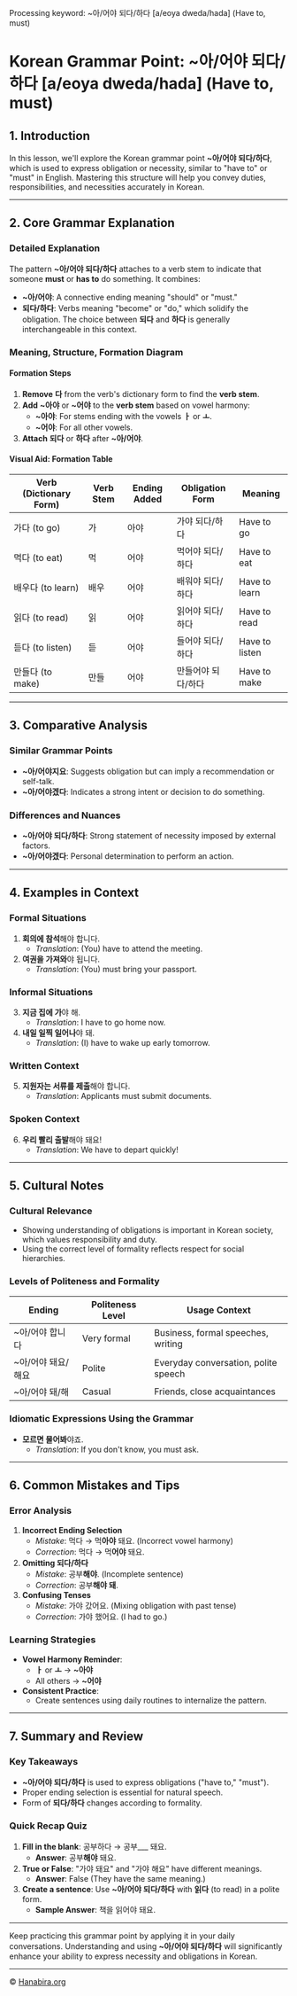 Processing keyword: ~아/어야 되다/하다 [a/eoya dweda/hada] (Have to, must)
# Korean Grammar Point: ~아/어야 되다/하다 [a/eoya dweda/hada] (Have to, must)

## 1. Introduction
In this lesson, we'll explore the Korean grammar point **~아/어야 되다/하다**, which is used to express obligation or necessity, similar to "have to" or "must" in English. Mastering this structure will help you convey duties, responsibilities, and necessities accurately in Korean.

---
## 2. Core Grammar Explanation
### Detailed Explanation
The pattern **~아/어야 되다/하다** attaches to a verb stem to indicate that someone **must** or **has to** do something. It combines:
- **~아/어야**: A connective ending meaning "should" or "must."
- **되다/하다**: Verbs meaning "become" or "do," which solidify the obligation.
The choice between **되다** and **하다** is generally interchangeable in this context.
### Meaning, Structure, Formation Diagram
#### Formation Steps
1. **Remove** **다** from the verb's dictionary form to find the **verb stem**.
2. **Add** **~아야** or **~어야** to the **verb stem** based on vowel harmony:
   - **~아야**: For stems ending with the vowels **ㅏ** or **ㅗ**.
   - **~어야**: For all other vowels.
3. **Attach** **되다** or **하다** after **~아/어야**.
#### Visual Aid: Formation Table
| Verb (Dictionary Form) | Verb Stem | Ending Added | Obligation Form       | Meaning           |
|------------------------|-----------|--------------|-----------------------|-------------------|
| 가다 (to go)           | 가         | 아야          | 가야 되다/하다        | Have to go        |
| 먹다 (to eat)          | 먹         | 어야          | 먹어야 되다/하다      | Have to eat       |
| 배우다 (to learn)      | 배우       | 어야          | 배워야 되다/하다      | Have to learn     |
| 읽다 (to read)         | 읽         | 어야          | 읽어야 되다/하다      | Have to read      |
| 듣다 (to listen)       | 듣         | 어야          | 들어야 되다/하다      | Have to listen    |
| 만들다 (to make)       | 만들       | 어야          | 만들어야 되다/하다    | Have to make      |
---
## 3. Comparative Analysis
### Similar Grammar Points
- **~아/어야지요**: Suggests obligation but can imply a recommendation or self-talk.
- **~아/어야겠다**: Indicates a strong intent or decision to do something.
### Differences and Nuances
- **~아/어야 되다/하다**: Strong statement of necessity imposed by external factors.
- **~아/어야겠다**: Personal determination to perform an action.
---
## 4. Examples in Context
### Formal Situations
1. **회의에 참석**해야 합니다.
   - *Translation*: (You) have to attend the meeting.
2. **여권을 가져와**야 됩니다.
   - *Translation*: (You) must bring your passport.
### Informal Situations
3. **지금 집에 가**야 해.
   - *Translation*: I have to go home now.
4. **내일 일찍 일어나**야 돼.
   - *Translation*: (I) have to wake up early tomorrow.
### Written Context
5. **지원자는 서류를 제출**해야 합니다.
   - *Translation*: Applicants must submit documents.
### Spoken Context
6. **우리 빨리 출발**해야 돼요!
   - *Translation*: We have to depart quickly!
---
## 5. Cultural Notes
### Cultural Relevance
- Showing understanding of obligations is important in Korean society, which values responsibility and duty.
- Using the correct level of formality reflects respect for social hierarchies.
### Levels of Politeness and Formality
| Ending                    | Politeness Level | Usage Context                        |
|---------------------------|------------------|--------------------------------------|
| ~아/어야 합니다           | Very formal      | Business, formal speeches, writing   |
| ~아/어야 돼요/해요        | Polite           | Everyday conversation, polite speech |
| ~아/어야 돼/해            | Casual           | Friends, close acquaintances         |
### Idiomatic Expressions Using the Grammar
- **모르면 물어봐**야죠.
  - *Translation*: If you don't know, you must ask.
---
## 6. Common Mistakes and Tips
### Error Analysis
1. **Incorrect Ending Selection**
   - *Mistake*: 먹다 → 먹**아야** 돼요. (Incorrect vowel harmony)
   - *Correction*: 먹다 → 먹**어야** 돼요.
2. **Omitting 되다/하다**
   - *Mistake*: 공부**해야**. (Incomplete sentence)
   - *Correction*: 공부**해야 돼**.
3. **Confusing Tenses**
   - *Mistake*: 가야 갔어요. (Mixing obligation with past tense)
   - *Correction*: 가야 했어요. (I had to go.)
### Learning Strategies
- **Vowel Harmony Reminder**:
  - **ㅏ** or **ㅗ** → **~아야**
  - All others → **~어야**
- **Consistent Practice**:
  - Create sentences using daily routines to internalize the pattern.
---
## 7. Summary and Review
### Key Takeaways
- **~아/어야 되다/하다** is used to express obligations ("have to," "must").
- Proper ending selection is essential for natural speech.
- Form of **되다/하다** changes according to formality.
### Quick Recap Quiz
1. **Fill in the blank**: 공부하다 → 공부___ 돼요.
   - **Answer**: 공부**해야** 돼요.
2. **True or False**: "가야 돼요" and "가야 해요" have different meanings.
   - **Answer**: False (They have the same meaning.)
3. **Create a sentence**: Use **~아/어야 되다/하다** with **읽다** (to read) in a polite form.
   - **Sample Answer**: 책을 읽어야 돼요.
---
Keep practicing this grammar point by applying it in your daily conversations. Understanding and using **~아/어야 되다/하다** will significantly enhance your ability to express necessity and obligations in Korean.

---
© [Hanabira.org](https://hanabira.org)

